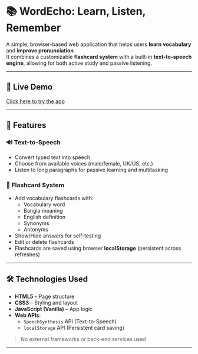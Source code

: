# 📚 WordEcho: Learn, Listen, Remember

A simple, browser-based web application that helps users **learn vocabulary** and **improve pronunciation**.  
It combines a customizable **flashcard system** with a built-in **text-to-speech engine**, allowing for both active study and passive listening.

---

## 🚀 Live Demo

[Click here to try the app](#) <!-- Add your live GitHub Pages or Replit link here -->

---

## 🎯 Features

### 🔊 Text-to-Speech
- Convert typed text into speech
- Choose from available voices (male/female, UK/US, etc.)
- Listen to long paragraphs for passive learning and multitasking

### 🧠 Flashcard System
- Add vocabulary flashcards with:
  - Vocabulary word
  - Bangla meaning
  - English definition
  - Synonyms
  - Antonyms
- Show/Hide answers for self-testing
- Edit or delete flashcards
- Flashcards are saved using browser **localStorage** (persistent across refreshes)

---

## 🛠️ Technologies Used

- **HTML5** – Page structure  
- **CSS3** – Styling and layout  
- **JavaScript (Vanilla)** – App logic  
- **Web APIs**:
  - `SpeechSynthesis` API (Text-to-Speech)
  - `localStorage` API (Persistent card saving)

> No external frameworks or back-end services used

---

